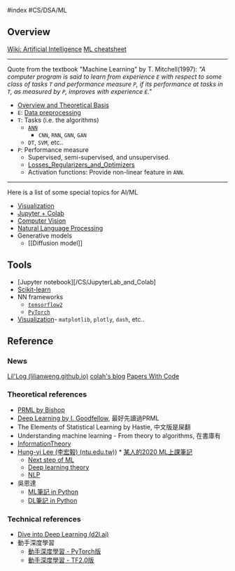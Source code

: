#index #CS/DSA/ML

## Overview
    
[Wiki: Artificial Intelligence](https://en.wikipedia.org/wiki/Artificial_intelligence)
[ML cheatsheet](https://ml-cheatsheet.readthedocs.io/en/latest/)

----

Quote from the textbook "Machine Learning" by T. Mitchell(1997): *"A computer program is said to learn from experience `E` with respect to some class of tasks `T` and performance measure `P`, if its performance at tasks in `T`, as measured by `P`, improves with experience `E`."*

* [Overview and Theoretical Basis](/Math/InformationTheory.md)
* `E`: [Data preprocessing](DataPreprocessing.md)
* `T`: Tasks (i.e. the algorithms)
   * [`ANN`](NeuralNetwork.md)
        * `CNN`, `RNN`, `GNN`, `GAN`
    * `DT`, `SVM`, etc..
* `P`: Performance measure
    * Supervised, semi-supervised, and unsupervised.
    * [Losses_Regularizers_and_Optimizers](Losses_Regularizers_and_Optimizers.md)
    * Activation functions: Provide non-linear feature in `ANN`.

----

Here is a list of some special topics for AI/ML

* [Visualization](Visualization.md)
* [Jupyter + Colab](/CS/JupyterLab_and_Colab.md)
* [Computer Vision](ComputerVision.md)
* [Natural Language Processing](NaturalLanguageProcessing.md)
* Generative models
    * [[Diffusion model]]
            
## Tools

* [Jupyter notebook][/CS/JupyterLab_and_Colab]
* [Scikit-learn](https://scikit-learn.org/stable/user_guide.html)
* NN frameworks
    * [`tensorflow2`](Tensorflow2.md)
    * [`PyTorch`](PyTorch.md)
* [Visualization](Visualization.md)- `matplotlib`, `plotly`, `dash`, etc..

## Reference

### News

[Lil'Log (lilianweng.github.io)](https://lilianweng.github.io/)
[colah's blog](https://colah.github.io/)
[Papers With Code](https://paperswithcode.com/)

### Theoretical references

* [PRML by Bishop](https://github.com/it-ebooks/it-ebooks-2017-04to06/blob/master/%E6%A8%A1%E5%BC%8F%E8%AF%86%E5%88%AB%E4%B8%8E%E6%9C%BA%E5%99%A8%E5%AD%A6%E4%B9%A0%E4%B8%AD%E6%96%87%E7%89%88%EF%BC%88%E9%A9%AC%E6%98%A5%E9%B9%8F%EF%BC%89.pdf)
* [Deep Learning by I. Goodfellow](https://github.com/exacity/deeplearningbook-chinese), 最好先讀過PRML
* The Elements of Statistical Learning by Hastie, 中文版是屎翻
* Understanding machine learning - From theory to algorithms, 在書庫有
* [InformationTheory](/Math/InformationTheory.md)
* [Hung-yi Lee (李宏毅) (ntu.edu.tw)](https://speech.ee.ntu.edu.tw/~hylee/index.php))
        * [某人的2020 ML上課筆記](https://hackmd.io/@shaoeChen/B1CoXxvmm/)
    * [Next step of ML](https://www.youtube.com/watch?v=XnyM3-xtxHs&list=PLJV_el3uVTsOK_ZK5L0Iv_EQoL1JefRL4)
    * [Deep learning theory](http://speech.ee.ntu.edu.tw/~tlkagk/courses_MLDS18.html)
    * [NLP](http://speech.ee.ntu.edu.tw/~tlkagk/courses_DLHLP20.html)
* 吳恩達
    * [ML筆記 in Python](https://github.com/fengdu78/Coursera-ML-AndrewNg-Notes)
    * [DL筆記 in Python](https://github.com/fengdu78/deeplearning_ai_books)

### Technical references

* [Dive into Deep Learning (d2l.ai)](https://d2l.ai/)
* 動手深度學習
    * [動手深度學習 - PyTorch版](https://tangshusen.me/Dive-into-DL-PyTorch/)
    * [動手深度學習 - TF2.0版](https://trickygo.github.io/Dive-into-DL-TensorFlow2.0/)